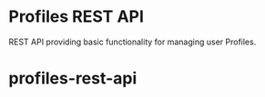 # Profiles REST API

REST API providing basic functionality for managing user Profiles.
# profiles-rest-api
